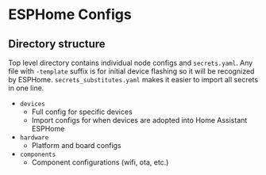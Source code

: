 # ESPHome Configs

## Directory structure

Top level directory contains individual node configs and `secrets.yaml`. Any file with `-template` suffix is for initial device flashing so it will be recognized by ESPHome. `secrets_substitutes.yaml` makes it easier to import all secrets in one line.

* `devices`
    * Full config for specific devices
    * Import configs for when devices are adopted into Home Assistant ESPHome
* `hardware`
    * Platform and board configs
* `components`
    * Component configurations (wifi, ota, etc.)

